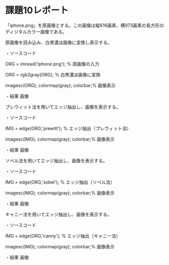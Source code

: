 # 課題10レポート

「iphone.png」を原画像とする。この画像は縦616画素、横973画素の長方形のディジタルカラー画像である。

原画像を読み込み、白黒濃淡画像に変換し表示する。

・ソースコード

ORG = imread('iphone.png'); % 原画像の入力

ORG = rgb2gray(ORG); % 白黒濃淡画像に変換

imagesc(ORG); colormap(gray); colorbar;% 画像表示

・結果
画像

プレウィット法を用いてエッジ抽出し、画像を表示する。

・ソースコード

IMG = edge(ORG,'prewitt'); % エッジ抽出（プレウィット法）

imagesc(IMG); colormap(gray); colorbar;% 画像表示

・結果
画像

ソベル法を用いてエッジ抽出し、画像を表示する。

・ソースコード

IMG = edge(ORG,'sobel'); % エッジ抽出（ソベル法）

imagesc(IMG); colormap(gray); colorbar;% 画像表示

・結果
画像

キャニー法を用いてエッジ抽出し、画像を表示する。

・ソースコード

IMG = edge(ORG,'canny'); % エッジ抽出（キャニー法）

imagesc(IMG); colormap(gray); colorbar;% 画像表示

・結果
画像
